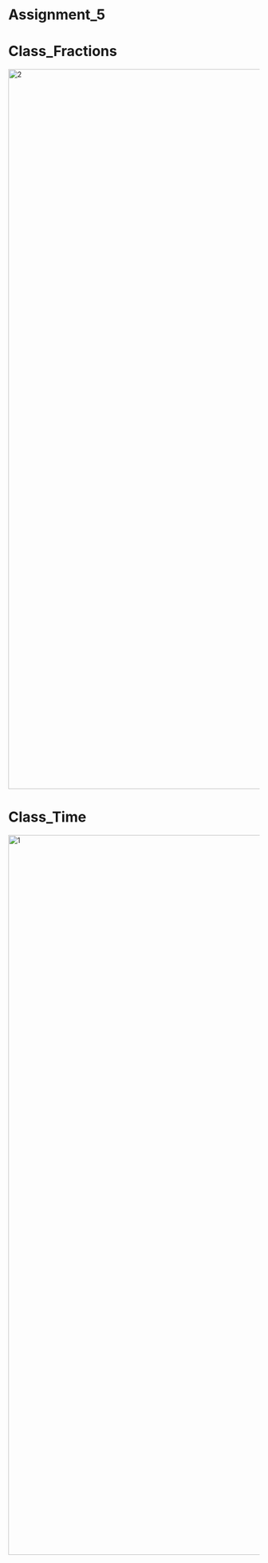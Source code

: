 # Assignment_5


# Class_Fractions

<img width="1440" alt="2" src="https://user-images.githubusercontent.com/89723046/164421689-78efe142-2d86-4205-8877-b2f2cc82ca84.png">


# Class_Time

<img width="1440" alt="1" src="https://user-images.githubusercontent.com/89723046/164421501-4f2e5104-d933-471d-a561-41d1c5a934c0.png">
